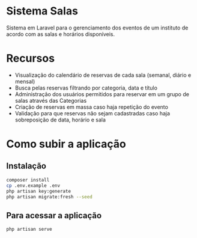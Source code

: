 # Sistema Salas

Sistema em Laravel para o gerenciamento dos eventos de um instituto de acordo com as salas e horários disponíveis.

# Recursos

- Visualização do calendário de reservas de cada sala (semanal, diário e mensal)
- Busca pelas reservas filtrando por categoria, data e título
- Administração dos usuários permitidos para reservar em um grupo de salas através das Categorias
- Criação de reservas em massa caso haja repetição do evento
- Validação para que reservas não sejam cadastradas caso haja sobreposição de data, horário e sala

# Como subir a aplicação
## Instalação

```sh
composer install
cp .env.example .env
php artisan key:generate
php artisan migrate:fresh --seed
```

## Para acessar a aplicação

```sh
php artisan serve
```
